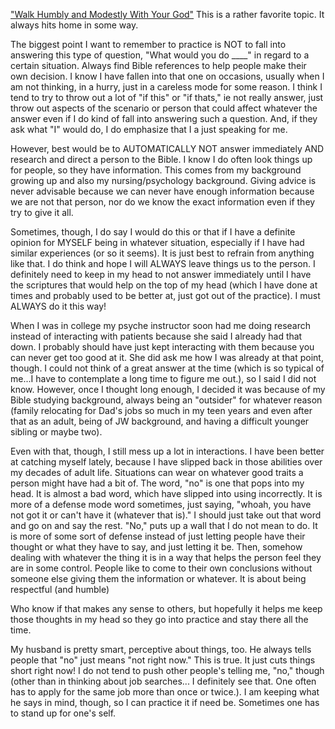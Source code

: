 
["Walk Humbly and Modestly With Your God"](https://www.jw.org/en/library/magazines/watchtower-study-august-2020/Walk-Humbly-and-Modestly-With-Your-God/) This is a rather favorite topic. It always hits home in some way.

The biggest point I want to remember to practice is NOT to fall into answering this type of question, "What would you do ____" in regard to a certain situation. Always find Bible references to help people make their own decision. I know I have fallen into that one on occasions, usually when I am not thinking, in a hurry, just in a careless mode for some reason. I think I tend to try to throw out a lot of "if this" or "if thats," ie not really answer, just throw out aspects of the scenario or person that could affect whatever the answer even if I do kind of fall into answering such a question. And, if they ask what "I" would do, I do emphasize that I a just speaking for me.

However, best would be to AUTOMATICALLY NOT answer immediately AND research and direct a person to the Bible. I know I do often look things up for people, so they have information. This comes from my background growing up and also my nursing/psychology background. Giving advice is never advisable because we can never have enough information because we are not that person, nor do we know the exact information even if they try to give it all. 

Sometimes, though, I do say I would do this or that if I have a definite opinion for MYSELF being in whatever situation, especially if I have had similar experiences (or so it seems). It is just best to refrain from anything like that. I do think and hope I will ALWAYS leave things us to the person. I definitely need to keep in my head to not answer immediately until I have the scriptures that would help on the top of my head (which I have done at times and probably used to be better at, just got out of the practice). I must ALWAYS do it this way!

When I was in college my psyche instructor soon had me doing research instead of interacting with patients because she said I already had that down. I probably should have just kept interacting with them because you can never get too good at it. She did ask me how I was already at that point, though. I could not think of a great answer at the time (which is so typical of me...I have to contemplate a long time to figure me out.), so I said I did not know. However, once I thought long enough, I decided it was because of my Bible studying background, always being an "outsider" for whatever reason (family relocating for Dad's jobs so much in my teen years and even after that as an adult, being of JW background, and having a difficult younger sibling or maybe two). 

Even with that, though, I still mess up a lot in interactions. I have been better at catching myself lately, because I have slipped back in those abilities over my decades of adult life. Situations can wear on whatever good traits a person might have had a bit of. The word, "no" is one that pops into my head. It is almost a bad word, which have slipped into using incorrectly. It is more of a defense mode word sometimes, just saying, "whoah, you have not got it or can't have it (whatever that is)." I should just take out that word and go on and say the rest. "No," puts up a wall that I do not mean to do. It is more of some sort of defense instead of just letting people have their thought or what they have to say, and just letting it be. Then, somehow dealing with whatever the thing it is in a way that helps the person feel they are in some control. People like to come to their own conclusions without someone else giving them the information or whatever. It is about being respectful (and humble)

Who know if that makes any sense to others, but hopefully it helps me keep those thoughts in my head so they go into practice and stay there all the time.

My husband is pretty smart, perceptive about things, too. He always tells people that "no" just means "not right now." This is true. It just cuts things short right now! I do not tend to push other people's telling me, "no," though (other than in thinking about job searches... I definitely see that. One often has to apply for the same job more than once or twice.). I am keeping what he says in mind, though, so I can practice it if need be. Sometimes one has to stand up for one's self.
